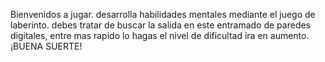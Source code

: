 Bienvenidos a jugar.
desarrolla habilidades mentales mediante el juego de laberinto.
debes tratar de buscar la salida en este entramado de paredes digitales, entre mas rapido lo hagas el nivel de dificultad ira en aumento.
¡BUENA SUERTE!
